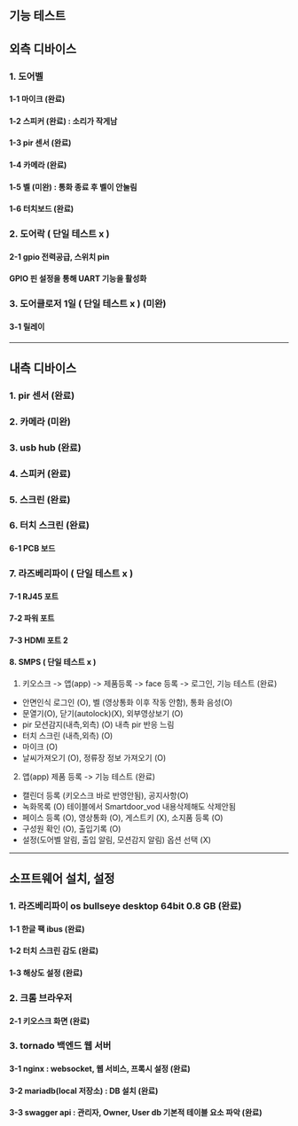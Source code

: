 ## 기능 테스트

## 외측 디바이스 



### 1. 도어벨                              

#### 1-1 마이크                            (완료)

#### 1-2 스피커                            (완료)  : 소리가 작게남

#### 1-3 pir 센서                         (완료)

#### 1-4 카메라                            (완료)

#### 1-5 벨                               (미완) : 통화 종료 후 벨이 안눌림

#### 1-6 터치보드                           (완료) 



### 2. 도어락  ( 단일 테스트 x )

#### 2-1 gpio 전력공급, 스위치 pin 

#### GPIO 핀 설정을 통해 UART 기능을 활성화



### 3. 도어클로저  1일 ( 단일 테스트 x )   (미완)

#### 3-1 릴레이


---


## 내측 디바이스   


### 1. pir 센서                               (완료) 



### 2. 카메라                                  (미완) 



### 3. usb hub                              (완료) 



### 4. 스피커                                (완료) 
  


### 5. 스크린                                (완료) 



### 6. 터치 스크린                            (완료)

#### 6-1 PCB 보드


### 7. 라즈베리파이            ( 단일 테스트 x )

#### 7-1 RJ45 포트

#### 7-2 파워 포트

#### 7-3 HDMI 포트 2


#### 8. SMPS                ( 단일 테스트 x )


1. 키오스크 -> 앱(app) -> 제품등록 -> face 등록 -> 로그인, 기능 테스트                           (완료)

- 안면인식 로그인 (O), 벨 (영상통화 이후 작동 안함), 통화 음성(O)
- 문열기(O), 닫기(autolock)(X), 외부영상보기 (O)
- pir 모션감지(내측,외측) (O) 내측 pir 반응 느림
- 터치 스크린 (내측,외측) (O)
- 마이크 (O)
- 날씨가져오기 (O), 정류장 정보 가져오기 (O)

2. 앱(app) 제품 등록 -> 기능 테스트                                                         (완료)
                                                            
- 캘린더 등록 (키오스크 바로 반영안됨), 공지사항(O)
- 녹화목록 (O) 테이블에서 Smartdoor_vod 내용삭제해도 삭제안됨 
- 페이스 등록 (O), 영상통화 (O), 게스트키 (X), 소지품 등록 (O)
- 구성원 확인 (O), 출입기록 (O)
- 설정(도어벨 알림, 출입 알림, 모션감지 알림) 옵션 선택 (X)
  

---

## 소프트웨어 설치, 설정

### 1. 라즈베리파이 os bullseye desktop 64bit 0.8 GB  (완료)

#### 1-1 한글 팩 ibus                               (완료)

#### 1-2 터치 스크린 감도                             (완료)

#### 1-3 해상도 설정                                 (완료)



### 2. 크롬 브라우저

#### 2-1 키오스크 화면                                                    (완료)



### 3. tornado  백엔드 웹 서버

#### 3-1 nginx : websocket, 웹 서비스, 프록시 설정                           (완료)

#### 3-2 mariadb(local 저장소) : DB 설치                                   (완료)

#### 3-3 swagger api : 관리자, Owner, User db 기본적 테이블 요소 파악          (완료)










